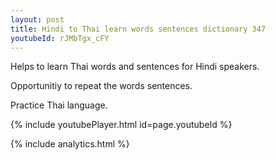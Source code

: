 ```yaml
---
layout: post
title: Hindi to Thai learn words sentences dictionary 347 
youtubeId: rJMbTgx_cFY
---
```

 
 
Helps to learn Thai words and sentences for Hindi speakers.

Opportunitiy to repeat the words sentences. 

Practice Thai language. 
 
{% include youtubePlayer.html id=page.youtubeId %}
 
 
{% include analytics.html %}